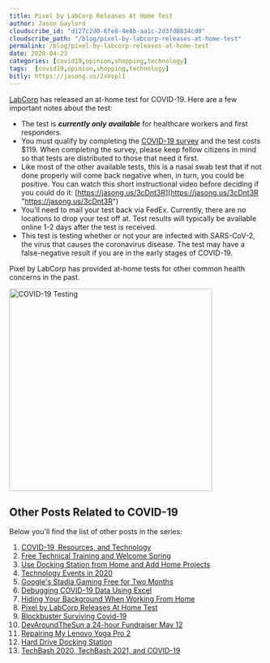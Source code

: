 ```yaml
---
title: Pixel by LabCorp Releases At Home Test
author: Jason Gaylord
cloudscribe_id: "d127c2d0-6fe8-4e8b-aa1c-2d3fd0834cd0"
cloudscribe_path: "/blog/pixel-by-labcorp-releases-at-home-test"
permalink: /blog/pixel-by-labcorp-releases-at-home-test
date: 2020-04-23
categories: [covid19,opinion,shopping,technology]
tags:  [covid19,opinion,shopping,technology]
bitly: https://jasong.us/2xVsplI
---
```


[LabCorp](https://jasong.us/2S0vQ1j) has released an at-home test for COVID-19. Here are a few important notes about the test:

- The test is ***currently only available*** for healthcare workers and first responders.
- You must qualify by completing the [COVID-19 survey](https://jasong.us/2VtgKnc) and the test costs $119. When completing the survey, please keep fellow citizens in mind so that tests are distributed to those that need it first.
- Like most of the other available tests, this is a nasal swab test that if not done properly will come back negative when, in turn, you could be positive. You can watch this short instructional video before deciding if you could do it: [https://jasong.us/3cDnt3R](https://jasong.us/3cDnt3R "https://jasong.us/3cDnt3R")
- You'll need to mail your test back via FedEx. Currently, there are no locations to drop your test off at. Test results will typically be available online 1-2 days after the test is received.
- This test is testing whether or not your are infected with SARS-CoV-2, the virus that causes the coronavirus disease. The test may have a false-negative result if you are in the early stages of COVID-19.

Pixel by LabCorp has provided at-home tests for other common health concerns in the past.

<img src="https://cdn.jasongaylord.com/images/2020/04/23/covid-19_product_thumbnail.png" alt="COVID-19 Testing" style="width: 400px;" />

## Other Posts Related to COVID-19
Below you'll find the list of other posts in the series:

1. [COVID-19, Resources, and Technology](https://jasong.us/2wgSBqo)
2. [Free Technical Training and Welcome Spring](https://jasong.us/2XeHw3W)
3. [Use Docking Station from Home and Add Home Projects](https://jasong.us/3bRuoWK)
4. [Technology Events in 2020](https://jasong.us/2wvKshS)
5. [Google's Stadia Gaming Free for Two Months](https://jasong.us/2ySyXSR)
6. [Debugging COVID-19 Data Using Excel](https://jasong.us/2K5BhHV)
7. [Hiding Your Background When Working From Home](https://jasong.us/3enL8XE)
8. [Pixel by LabCorp Releases At Home Test](https://jasong.us/2xVsplI)
9. [Blockbuster Surviving Covid-19](https://jasong.us/2YduAvE)
10. [DevAroundTheSun a 24-hour Fundraiser May 12](https://jasong.us/2VWxxzm)
11. [Repairing My Lenovo Yoga Pro 2](https://jasong.us/370OTzb)
12. [Hard Drive Docking Station](https://jasong.us/3clW9GH)
13. [TechBash 2020, TechBash 2021, and COVID-19](https://jasong.us/37lAkGe)